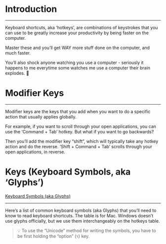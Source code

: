 # Introduction

---

Keyboard shortcuts, aka ‘hotkeys’, are combinations of keystrokes that you can use to be greatly increase your productivity by being faster on the computer. 

Master these and you’ll get WAY more stuff done on the computer, and much faster.

You’ll also shock anyone watching you use a computer - seriously it happens to me everytime some watches me use a computer their brain explodes. 🤯

# Modifier Keys

---

Modifier keys are the keys that you add when you want to do a specific action that usually applies globally. 

For example, if you want to scroll through your open applications, you can use the ‘Command + Tab’ hotkey. But what if you want to go backwards? 

Then you’ll add the modifier key “shift”, which will typically take any hotkey action and do the reverse. ‘Shift + Command + Tab’ scrolls through your open applications, in reverse.

# Keys (Keyboard Symbols, aka ‘Glyphs’)

[Keyboard Symbols (aka Glyphs)](https://www.notion.so/f9349b060bed4fca8c3dc7f855d4ddf8?pvs=21)

---

Here’s a list of common keyboard symbols (aka Glyphs) that you’ll need to know to read keyboard shortcuts. The table is for Mac. Windows doesn’t use glyphs officially, but we use them interchangeably on the hotkeys table.

> 💡 To use the “Unicode” method for writing the symbols, you have to be first holding the “option” (`⌥`) key.

